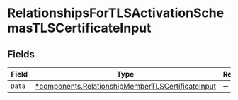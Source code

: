 # RelationshipsForTLSActivationSchemasTLSCertificateInput


## Fields

| Field                                                                                                                 | Type                                                                                                                  | Required                                                                                                              | Description                                                                                                           |
| --------------------------------------------------------------------------------------------------------------------- | --------------------------------------------------------------------------------------------------------------------- | --------------------------------------------------------------------------------------------------------------------- | --------------------------------------------------------------------------------------------------------------------- |
| `Data`                                                                                                                | [*components.RelationshipMemberTLSCertificateInput](../../models/components/relationshipmembertlscertificateinput.md) | :heavy_minus_sign:                                                                                                    | N/A                                                                                                                   |